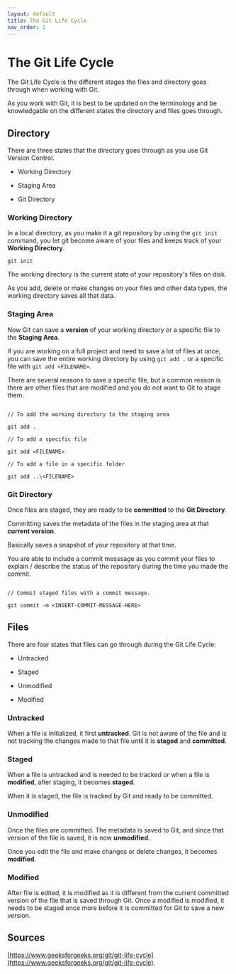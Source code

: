 ```yaml
---
layout: default
title: The Git Life Cycle
nav_order: 2
---
```


# The Git Life Cycle 

The Git Life Cycle is the different stages the files and directory goes through when working with Git.


As you work with Git, it is best to be updated on the terminology and be knowledgable on the different states the directory and files goes through.

## Directory

There are three states that the directory goes through as you use Git Version Control.

- Working Directory

- Staging Area

- Git Directory

### Working Directory

In a local directory, as you make it a git repository by using the `git init` command, you let git become aware of your files and keeps track of your **Working Directory**.

```
git init
```

The working directory is the current state of your repository's files on disk.

As you add, delete or make changes on your files and other data types, the working directory saves all that data.

### Staging Area

Now Git can save a **version** of your working directory or a specific file to the **Staging Area**.

If you are working on a full project and need to save a lot of files at once, you can save the entire working directory by using `git add .` or a specific file with `git add <FILENAME>`.

There are several reasons to save a specific file, but a common reason is there are other files that are modified and you do not want to Git to stage them.

```

// To add the working directory to the staging area

git add .

// To add a specific file

git add <FILENAME>

// To add a file in a specific folder

git add ..\<FILENAME>

```

### Git Directory

Once files are staged, they are ready to be **committed** to the **Git Directory**.

Committing saves the metadata of the files in the staging area at that **current version**.

Basically saves a snapshot of your repository at that time.

You are able to include a commit messsage as you commit your files to explain / describe the status of the repository during the time you made the commit.

```

// Commit staged files with a commit message. 

git commit -m <INSERT-COMMIT-MESSAGE-HERE>

```

## Files

There are four states that files can go through during the Git Life Cycle:

- Untracked

- Staged

- Unmodified

- Modified

### Untracked

When a file is initialized, it first **untracked**. Git is not aware of the file and is not tracking the changes made to that file until it is **staged** and **committed**.

### Staged

When a file is untracked and is needed to be tracked or when a file is **modified**, after staging, it becomes **staged**.

When it is staged, the file is tracked by Git and ready to be committed.

### Unmodified

Once the files are committed. The metadata is saved to Git, and since that version of the file is saved, it is now **unmodified**.

Once you edit the file and make changes or delete changes, it becomes **modified**.

### Modified

After file is edited, it is modified as it is different from the current committed version of the file that is saved through Git. Once a modified is modified, it needs to be staged once more before it is committed for Git to save a new version.

## Sources
[https://www.geeksforgeeks.org/git/git-life-cycle](https://www.geeksforgeeks.org/git/git-life-cycle).